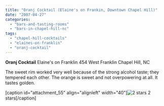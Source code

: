 ```yaml
---
title: "Oranj Cocktail (Elaine's on Frankin, Downtown Chapel Hill)"
date: "2007-04-27"
categories: 
  - "bars-and-tasting-rooms"
  - "bars-in-chapel-hill-nc"
tags: 
  - "chapel-hill-cocktails"
  - "elaines-on-franklin"
  - "oranj-cocktail"
---
```


**Oranj Cocktail** Elaine's on Franklin 454 West Franklin Chapel Hill, NC

The sweet rim worked very well because of the strong alcohol taste; they tempered each other. The orange is sweet and not overpowering at all. It tastes golden.

\[caption id="attachment\_55" align="alignleft" width="40"\]![2 stars](http://s3.amazonaws.com/thegourmez-wpmedia/2009/02/rating_chicken11.gif "rating_chicken11") 2 stars\[/caption\]
